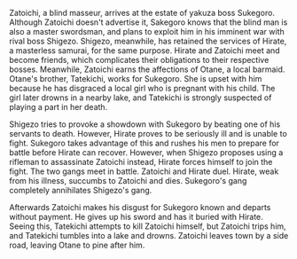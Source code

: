Zatoichi, a blind masseur, arrives at the estate of yakuza boss Sukegoro. Although Zatoichi doesn't advertise it, Sakegoro knows that the blind man is also a master swordsman, and plans to exploit him in his imminent war with rival boss Shigezo. Shigezo, meanwhile, has retained the services of Hirate, a masterless samurai, for the same purpose. Hirate and Zatoichi meet and become friends, which complicates their obligations to their respective bosses. Meanwhile, Zatoichi earns the affections of Otane, a local barmaid. Otane's brother, Tatekichi, works for Sukegoro. She is upset with him because he has disgraced a local girl who is pregnant with his child. The girl later drowns in a nearby lake, and Tatekichi is strongly suspected of playing a part in her death.

Shigezo tries to provoke a showdown with Sukegoro by beating one of his servants to death. However, Hirate proves to be seriously ill and is unable to fight. Sukegoro takes advantage of this and rushes his men to prepare for battle before Hirate can recover. However, when Shigezo proposes using a rifleman to assassinate Zatoichi instead, Hirate forces himself to join the fight. The two gangs meet in battle. Zatoichi and Hirate duel. Hirate, weak from his illness, succumbs to Zatoichi and dies. Sukegoro's gang completely annihilates Shigezo's gang.

Afterwards Zatoichi makes his disgust for Sukegoro known and departs without payment. He gives up his sword and has it buried with Hirate. Seeing this, Tatekichi attempts to kill Zatoichi himself, but Zatoichi trips him, and Tatekichi tumbles into a lake and drowns. Zatoichi leaves town by a side road, leaving Otane to pine after him.